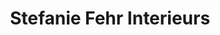 ---
title: "Stefanie Fehr Interieurs"
url: /berlin/stefanie-fehr-interieurs/
shop: Raumausstattung
---